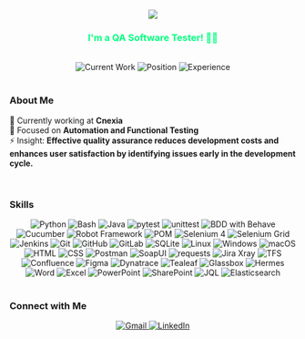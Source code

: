 <h1 align="center">
    <img src="https://readme-typing-svg.herokuapp.com/?font=Righteous&size=28&color=00FF7F&center=true&vCenter=true&width=500&height=70&duration=4000&lines=Hi+All!+%F0%9F%98%84+I%27m+Karim+Belboukhari!" />
</h1>

<h3 align="center" style="color: #00FF7F;">I'm a QA Software Tester! 🚀🧪</h3>

<br/>

<div align="center">
    <img src="https://img.shields.io/badge/Current%20Work-Aubay-32CD32?style=flat-square" alt="Current Work" />
    <img src="https://img.shields.io/badge/Position-Senior%20Tester-FFD700?style=flat-square" alt="Position" />
    <img src="https://img.shields.io/badge/Experience-4%2B%20Years-1E90FF?style=flat-square" alt="Experience" />
</div>

<br/>

### About Me
🔭 Currently working at **Cnexia**  
🌱 Focused on **Automation and Functional Testing**  
⚡ Insight: **Effective quality assurance reduces development costs and enhances user satisfaction by identifying issues early in the development cycle.**

<br/>

### Skills
<div align="center">
    <img src="https://img.shields.io/badge/Python-3776AB?style=flat-square&logo=python&logoColor=white" alt="Python" />
    <img src="https://img.shields.io/badge/Bash-4EAA25?style=flat-square&logo=gnubash&logoColor=white" alt="Bash" />
    <img src="https://img.shields.io/badge/Java-007396?style=flat-square&logo=java&logoColor=white" alt="Java" />
    <img src="https://img.shields.io/badge/pytest-00A3E0?style=flat-square" alt="pytest" />
    <img src="https://img.shields.io/badge/unittest-005EB8?style=flat-square" alt="unittest" />
    <img src="https://img.shields.io/badge/BDD%20with%20Behave-0E5A9D?style=flat-square" alt="BDD with Behave" />
    <img src="https://img.shields.io/badge/Cucumber-25A17C?style=flat-square&logo=cucumber&logoColor=white" alt="Cucumber" />
    <img src="https://img.shields.io/badge/Robot%20Framework-00A3E0?style=flat-square" alt="Robot Framework" />
    <img src="https://img.shields.io/badge/Page%20Object%20Model-POM-FF4500?style=flat-square" alt="POM" />
    <img src="https://img.shields.io/badge/Selenium%204-43B02A?style=flat-square" alt="Selenium 4" />
    <img src="https://img.shields.io/badge/Selenium%20Grid-00BFFF?style=flat-square" alt="Selenium Grid" />
    <img src="https://img.shields.io/badge/Jenkins-D24939?style=flat-square" alt="Jenkins" />
    <img src="https://img.shields.io/badge/Git-F05032?style=flat-square&logo=git&logoColor=white" alt="Git" />
    <img src="https://img.shields.io/badge/GitHub-181717?style=flat-square&logo=github&logoColor=white" alt="GitHub" />
    <img src="https://img.shields.io/badge/GitLab-FCA121?style=flat-square&logo=gitlab&logoColor=white" alt="GitLab" />
    <img src="https://img.shields.io/badge/SQLite-003B57?style=flat-square" alt="SQLite" />
    <img src="https://img.shields.io/badge/Linux-FCC624?style=flat-square&logo=linux&logoColor=black" alt="Linux" />
    <img src="https://img.shields.io/badge/Windows-0078D6?style=flat-square&logo=windows&logoColor=white" alt="Windows" />
    <img src="https://img.shields.io/badge/macOS-000000?style=flat-square&logo=apple&logoColor=white" alt="macOS" />
    <img src="https://img.shields.io/badge/HTML-E34F26?style=flat-square&logo=html5&logoColor=white" alt="HTML" />
    <img src="https://img.shields.io/badge/CSS-1572B6?style=flat-square&logo=css3&logoColor=white" alt="CSS" />
    <img src="https://img.shields.io/badge/Postman-FF6C37?style=flat-square&logo=postman&logoColor=white" alt="Postman" />
    <img src="https://img.shields.io/badge/SoapUI-4C1F1F?style=flat-square" alt="SoapUI" />
    <img src="https://img.shields.io/badge/requests-FF3D00?style=flat-square" alt="requests" />
    <img src="https://img.shields.io/badge/Jira%20Xray-0052CC?style=flat-square" alt="Jira Xray" />
    <img src="https://img.shields.io/badge/TFS-0052CC?style=flat-square" alt="TFS" />
    <img src="https://img.shields.io/badge/Confluence-0052CC?style=flat-square" alt="Confluence" />
    <img src="https://img.shields.io/badge/Figma-F24E1E?style=flat-square&logo=figma&logoColor=white" alt="Figma" />
    <img src="https://img.shields.io/badge/Dynatrace-5B4B91?style=flat-square" alt="Dynatrace" />
    <img src="https://img.shields.io/badge/Tealeaf-9D0A0A?style=flat-square" alt="Tealeaf" />
    <img src="https://img.shields.io/badge/Glassbox-0091EA?style=flat-square" alt="Glassbox" />
    <img src="https://img.shields.io/badge/Hermes-00BFFF?style=flat-square" alt="Hermes" />
    <img src="https://img.shields.io/badge/Word-2B579A?style=flat-square&logo=microsoftword&logoColor=white" alt="Word" />
    <img src="https://img.shields.io/badge/Excel-217346?style=flat-square&logo=microsoftexcel&logoColor=white" alt="Excel" />
    <img src="https://img.shields.io/badge/PowerPoint-B7472A?style=flat-square&logo=microsoftpowerpoint&logoColor=white" alt="PowerPoint" />
    <img src="https://img.shields.io/badge/SharePoint-0078D4?style=flat-square&logo=microsoftsharepoint&logoColor=white" alt="SharePoint" />
    <img src="https://img.shields.io/badge/JQL-0052CC?style=flat-square" alt="JQL" />
    <img src="https://img.shields.io/badge/Elasticsearch-005571?style=flat-square&logo=elasticsearch&logoColor=white" alt="Elasticsearch" />
</div>

<br/>

### Connect with Me
<div align="center">
    <a href="mailto:belboukharikarimx@gmail.com">
        <img src="https://img.shields.io/badge/Gmail-00FF7F?style=for-the-badge&logo=gmail&logoColor=white" alt="Gmail" />
    </a>
    <a href="https://www.linkedin.com/in/karim-belboukhari-5b774b18a/" target="_blank">
        <img src="https://img.shields.io/badge/LinkedIn-1E90FF?style=for-the-badge&logo=linkedin&logoColor=white" alt="LinkedIn" />
    </a>
</div>

<br/>
